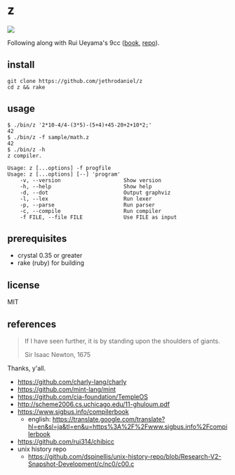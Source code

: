 # z

![](https://github.com/jethrodaniel/z/workflows/ci/badge.svg)

Following along with Rui Ueyama's 9cc ([book][9cc-book], [repo][9cc]).

## install

```
git clone https://github.com/jethrodaniel/z
cd z && rake
```

## usage

```
$ ./bin/z '2*10-4/4-(3*5)-(5+4)+45-20+2+10*2;'
42
$ ./bin/z -f sample/math.z 
42
$ ./bin/z -h
z compiler.

Usage: z [...options] -f progfile
Usage: z [...options] [--] 'program'
    -v, --version                    Show version
    -h, --help                       Show help
    -d, --dot                        Output graphviz
    -l, --lex                        Run lexer
    -p, --parse                      Run parser
    -c, --compile                    Run compiler
    -f FILE, --file FILE             Use FILE as input
```

## prerequisites

- crystal 0.35 or greater
- rake (ruby) for building

## license

MIT

## references

> If I have seen further, it is by standing upon the shoulders of giants.
>
> Sir Isaac Newton, 1675

Thanks, y'all.

- https://github.com/charly-lang/charly
- https://github.com/mint-lang/mint
- https://github.com/cia-foundation/TempleOS
- http://scheme2006.cs.uchicago.edu/11-ghuloum.pdf
- https://www.sigbus.info/compilerbook
  - english: https://translate.google.com/translate?hl=en&sl=ja&tl=en&u=https%3A%2F%2Fwww.sigbus.info%2Fcompilerbook
- https://github.com/rui314/chibicc
- unix history repo
  - https://github.com/dspinellis/unix-history-repo/blob/Research-V2-Snapshot-Development/c/nc0/c00.c

[9cc-book]: https://www.sigbus.info/compilerbook
[9cc]: https://github.com/rui314/chibicc
